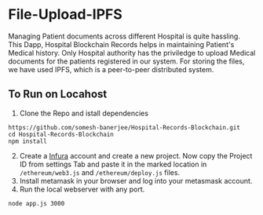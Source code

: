 # File-Upload-IPFS

Managing Patient documents across different Hospital is quite hassling. This Dapp, Hospital Blockchain Records helps in maintaining Patient's Medical history. 
Only Hospital authority has the priviledge to upload  Medical documents for the patients registered in our system. For storing the files, we have used IPFS, which
is a peer-to-peer distributed system.

## To Run on Locahost
1. Clone the Repo and istall dependencies
```
https://github.com/somesh-banerjee/Hospital-Records-Blockchain.git
cd Hospital-Records-Blockchain
npm install
```
2. Create a [Infura](https://infura.io/) account and create a new project. Now copy the Project ID from settings Tab and paste it in the marked location in `/ethereum/web3.js` and `/ethereum/deploy.js` files.
3. Install metamask in your browser and log into your metasmask account.
4. Run the local webserver with any port.
```
node app.js 3000
```
